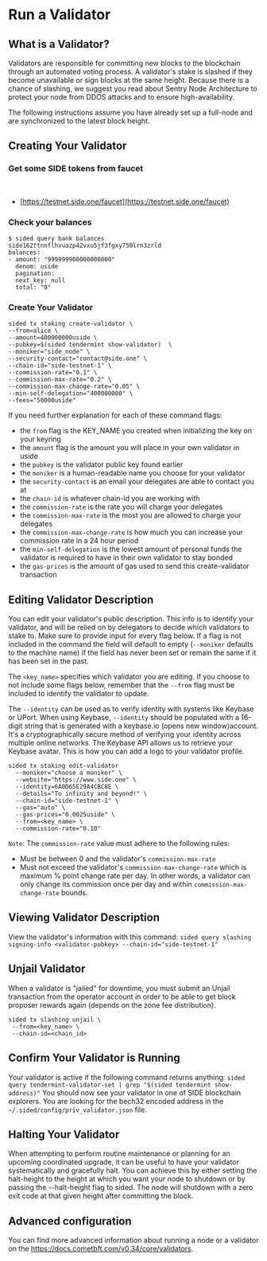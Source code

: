# Run a Validator

## What is a Validator?

Validators are responsible for committing new blocks to the blockchain through an automated voting process. A validator's stake is slashed if they become unavailable or sign blocks at the same height. Because there is a chance of slashing, we suggest you read about Sentry Node Architecture to protect your node from DDOS attacks and to ensure high-availability.

The following instructions assume you have already set up a full-node and are synchronized to the latest block height.

## Creating Your Validator

### Get some SIDE tokens from faucet
​​
- [https://testnet.side.one/faucet](https://testnet.side.one/faucet)

### Check your balances

```
$ sided query bank balances side162ttnnflhvuazp42vxu5jf3fgxy750lrn3zrld
balances:
- amount: "999999900000000000"
  denom: uside
  pagination:
  next_key: null
  total: "0"
```

### Create Your Validator

```
sided tx staking create-validator \
--from=alice \
--amount=400000000uside \
--pubkey=$(sided tendermint show-validator)  \
--moniker="side_node" \
--security-contact="contact@side.one" \
--chain-id="side-testnet-1" \
--commission-rate="0.1" \
--commission-max-rate="0.2" \
--commission-max-change-rate="0.05" \
--min-self-delegation="400000000" \
--fees="50000uside"
```

If you need further explanation for each of these command flags:
- the `from` flag is the KEY_NAME you created when initializing the key on your keyring
- the `amount` flag is the amount you will place in your own validator in uside
- the `pubkey` is the validator public key found earlier
- the `moniker` is a human-readable name you choose for your validator
- the `security-contact` is an email your delegates are able to contact you at
- the `chain-id` is whatever chain-id you are working with
- the `commission-rate` is the rate you will charge your delegates
- the `commission-max-rate` is the most you are allowed to charge your delegates
- the `commission-max-change-rate` is how much you can increase your commission rate in a 24 hour period
- the `min-self-delegation` is the lowest amount of personal funds the validator is required to have in their own validator to stay bonded
- the `gas-prices` is the amount of gas used to send this create-validator transaction

## Editing Validator Description

You can edit your validator's public description. This info is to identify your validator, and will be relied on by delegators to decide which validators to stake to. Make sure to provide input for every flag below. If a flag is not included in the command the field will default to empty (`--moniker` defaults to the machine name) if the field has never been set or remain the same if it has been set in the past.

The `<key_name>` specifies which validator you are editing. If you choose to not include some flags below, remember that the `--from` flag must be included to identify the validator to update.

The `--identity` can be used as to verify identity with systems like Keybase or UPort. When using Keybase, `--identity` should be populated with a 16-digit string that is generated with a keybase.io (opens new window)account. It's a cryptographically secure method of verifying your identity across multiple online networks. The Keybase API allows us to retrieve your Keybase avatar. This is how you can add a logo to your validator profile.

```
sided tx staking edit-validator
  --moniker="choose a moniker" \
  --website="https://www.side.one" \
  --identity=6A0D65E29A4CBC8E \
  --details="To infinity and beyond!" \
  --chain-id="side-testnet-1" \
  --gas="auto" \
  --gas-prices="0.0025uside" \
  --from=<key_name> \
  --commission-rate="0.10"
```

`Note`: The `commission-rate` value must adhere to the following rules:
- Must be between 0 and the validator's `commission-max-rate`
- Must not exceed the validator's `commission-max-change-rate` which is maximum % point change rate per day. In other words, a validator can only change its commission once per day and within `commission-max-change-rate` bounds.

## Viewing Validator Description

View the validator's information with this command:
`sided query slashing signing-info <validator-pubkey> --chain-id="side-testnet-1"`

## Unjail Validator

When a validator is "jailed" for downtime, you must submit an Unjail transaction from the operator account in order to be able to get block proposer rewards again (depends on the zone fee distribution).

```
sided tx slashing unjail \
 --from=<key_name> \
 --chain-id=<chain_id>
```

## Confirm Your Validator is Running

Your validator is active if the following command returns anything:
`sided query tendermint-validator-set | grep "$(sided tendermint show-address)"`
You should now see your validator in one of SIDE blockchain explorers. You are looking for the bech32 encoded address in the `~/.sided/config/priv_validator.json` file.

## Halting Your Validator

When attempting to perform routine maintenance or planning for an upcoming coordinated upgrade, it can be useful to have your validator systematically and gracefully halt. You can achieve this by either setting the halt-height to the height at which you want your node to shutdown or by passing the --halt-height flag to sided. The node will shutdown with a zero exit code at that given height after committing the block.

## Advanced configuration
You can find more advanced information about running a node or a validator on the https://docs.cometbft.com/v0.34/core/validators.

